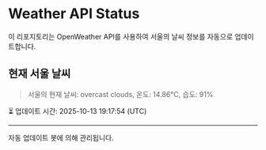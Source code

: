 
# Weather API Status

이 리포지토리는 OpenWeather API를 사용하여 서울의 날씨 정보를 자동으로 업데이트합니다.

## 현재 서울 날씨
> 서울의 현재 날씨: overcast clouds, 온도: 14.86°C, 습도: 91%

⏳ 업데이트 시간: 2025-10-13 19:17:54 (UTC)

---
자동 업데이트 봇에 의해 관리됩니다.
